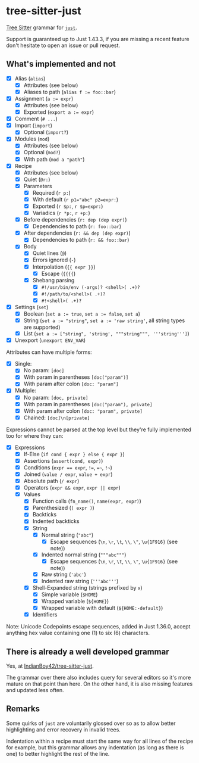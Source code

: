 # tree-sitter-just

[Tree Sitter](https://tree-sitter.github.io/tree-sitter/) grammar for [`just`](https://github.com/casey/just).

Support is guaranteed up to Just 1.43.3, if you are missing a recent feature don't hesitate to open an issue or pull request.

## What's implemented and not

- [x] Alias (`alias`)
  - [x] Attributes (see below)
  - [x] Aliases to path (`alias f := foo::bar`)
- [x] Assignment (`a := expr`)
  - [x] Attributes (see below)
  - [x] Exported (`export a := expr`)
- [x] Comment (`# ...`)
- [x] Import (`import`)
  - [x] Optional (`import?`)
- [x] Modules (`mod`)
  - [x] Attributes (see below)
  - [x] Optional (`mod?`)
  - [x] With path (`mod a "path"`)
- [x] Recipe
  - [x] Attributes (see below)
  - [x] Quiet (`@r:`)
  - [x] Parameters
    - [x] Required (`r p:`)
    - [x] With default (`r p1="abc" p2=expr:`)
    - [x] Exported (`r $p:`, `r $p=expr:`)
    - [x] Variadics (`r *p:`, `r +p:`)
  - [x] Before dependencies (`r: dep (dep expr)`)
    - [x] Dependencies to path (`r: foo::bar`)
  - [x] After dependencies (`r: && dep (dep expr)`)
    - [x] Dependencies to path (`r: && foo::bar`)
  - [x] Body
    - [x] Quiet lines (`@`)
    - [x] Errors ignored (`-`)
    - [x] Interpolation (`{{ expr }}`)
      - [x] Escape (`{{{{`)
    - [x] Shebang parsing
      - [x] `#!/usr/bin/env (-args)? <shell>( .+)?`
      - [x] `#!/path/to/<shell>( .+)?`
      - [x] `#!<shell>( .+)?`
- [x] Settings (`set`)
  - [x] Boolean (`set a := true`, `set a := false`, `set a`)
  - [x] String (`set a := "string"`, `set a := 'raw string'`, all string types are supported)
  - [x] List (`set a := ["string", 'string', """string""", '''string''']`)
- [x] Unexport (`unexport ENV_VAR`)

Attributes can have multiple forms:

- [x] Single:
  - [x] No param: `[doc]`
  - [x] With param in parentheses `[doc("param")]`
  - [x] With param after colon `[doc: "param"]`
- [x] Multiple:
  - [x] No param: `[doc, private]`
  - [x] With param in parentheses `[doc("param"), private]`
  - [x] With param after colon `[doc: "param", private]`
  - [x] Chained: `[doc]\n[private]`

Expressions cannot be parsed at the top level but they're fully implemented too for where they can:

- [x] Expressions
  - [x] If-Else (`if cond { expr } else { expr }`)
  - [x] Assertions (`assert(cond, expr)`)
  - [x] Conditions (`expr == expr`, `!=`, `=~`, `!~`)
  - [x] Joined (`value / expr`, `value + expr`)
  - [x] Absolute path (`/ expr`)
  - [x] Operators (`expr && expr`, `expr || expr`)
  - [x] Values
    - [x] Function calls (`fn_name()`, `name(expr, expr)`)
    - [x] Parenthesized (`( expr )`)
    - [x] Backticks
    - [x] Indented backticks
    - [x] String
      - [x] Normal string (`"abc"`)
        - [x] Escape sequences (`\n`, `\r`, `\t`, `\\`, `\"`, `\u{1F916}` (see note))
      - [x] Indented normal string (`"""abc"""`)
        - [x] Escape sequences (`\n`, `\r`, `\t`, `\\`, `\"`, `\u{1F916}` (see note))
      - [x] Raw string (`'abc'`)
      - [x] Indented raw string (`'''abc'''`)
    - [x] Shell-Expanded string (strings prefixed by `x`)
      - [x] Simple variable (`$HOME`)
      - [x] Wrapped variable (`${HOME}`)
      - [x] Wrapped variable with default (`${HOME:-default}`)
    - [x] Identifiers

Note: Unicode Codepoints escape sequences, added in Just 1.36.0, accept anything hex value containing one (1) to six (6) characters.

## There is already a well developed grammar

Yes, at [IndianBoy42/tree-sitter-just](https://github.com/IndianBoy42/tree-sitter-just).

The grammar over there also includes query for several editors so it's more mature on that point than here.
On the other hand, it is also missing features and updated less often.

## Remarks

Some quirks of `just` are voluntarily glossed over so as to allow better highlighting and error recovery in invalid trees.

Indentation within a recipe must start the same way for all lines of the recipe for example, but this grammar allows any indentation (as long as there is one) to better highlight the rest of the line.
